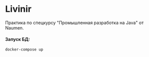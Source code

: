 # Livinir
Практика по спецкурсу "Промышленная разработка на Java" от Naumen.

#### Запуск БД:

`docker-compose up`